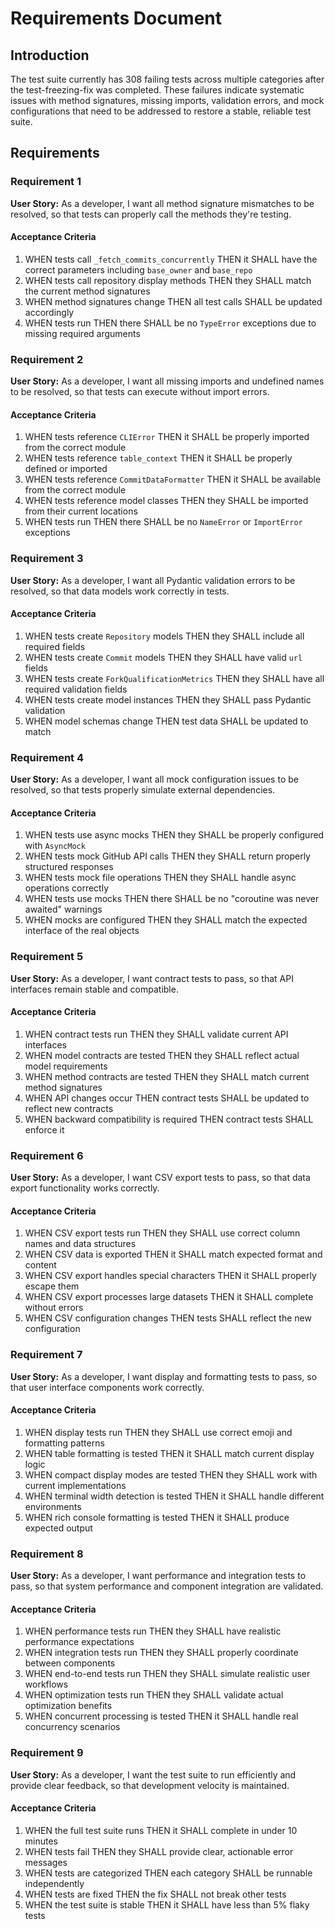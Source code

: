 # Requirements Document

## Introduction

The test suite currently has 308 failing tests across multiple categories after the test-freezing-fix was completed. These failures indicate systematic issues with method signatures, missing imports, validation errors, and mock configurations that need to be addressed to restore a stable, reliable test suite.

## Requirements

### Requirement 1

**User Story:** As a developer, I want all method signature mismatches to be resolved, so that tests can properly call the methods they're testing.

#### Acceptance Criteria

1. WHEN tests call `_fetch_commits_concurrently` THEN it SHALL have the correct parameters including `base_owner` and `base_repo`
2. WHEN tests call repository display methods THEN they SHALL match the current method signatures
3. WHEN method signatures change THEN all test calls SHALL be updated accordingly
4. WHEN tests run THEN there SHALL be no `TypeError` exceptions due to missing required arguments

### Requirement 2

**User Story:** As a developer, I want all missing imports and undefined names to be resolved, so that tests can execute without import errors.

#### Acceptance Criteria

1. WHEN tests reference `CLIError` THEN it SHALL be properly imported from the correct module
2. WHEN tests reference `table_context` THEN it SHALL be properly defined or imported
3. WHEN tests reference `CommitDataFormatter` THEN it SHALL be available from the correct module
4. WHEN tests reference model classes THEN they SHALL be imported from their current locations
5. WHEN tests run THEN there SHALL be no `NameError` or `ImportError` exceptions

### Requirement 3

**User Story:** As a developer, I want all Pydantic validation errors to be resolved, so that data models work correctly in tests.

#### Acceptance Criteria

1. WHEN tests create `Repository` models THEN they SHALL include all required fields
2. WHEN tests create `Commit` models THEN they SHALL have valid `url` fields
3. WHEN tests create `ForkQualificationMetrics` THEN they SHALL have all required validation fields
4. WHEN tests create model instances THEN they SHALL pass Pydantic validation
5. WHEN model schemas change THEN test data SHALL be updated to match

### Requirement 4

**User Story:** As a developer, I want all mock configuration issues to be resolved, so that tests properly simulate external dependencies.

#### Acceptance Criteria

1. WHEN tests use async mocks THEN they SHALL be properly configured with `AsyncMock`
2. WHEN tests mock GitHub API calls THEN they SHALL return properly structured responses
3. WHEN tests mock file operations THEN they SHALL handle async operations correctly
4. WHEN tests use mocks THEN there SHALL be no "coroutine was never awaited" warnings
5. WHEN mocks are configured THEN they SHALL match the expected interface of the real objects

### Requirement 5

**User Story:** As a developer, I want contract tests to pass, so that API interfaces remain stable and compatible.

#### Acceptance Criteria

1. WHEN contract tests run THEN they SHALL validate current API interfaces
2. WHEN model contracts are tested THEN they SHALL reflect actual model requirements
3. WHEN method contracts are tested THEN they SHALL match current method signatures
4. WHEN API changes occur THEN contract tests SHALL be updated to reflect new contracts
5. WHEN backward compatibility is required THEN contract tests SHALL enforce it

### Requirement 6

**User Story:** As a developer, I want CSV export tests to pass, so that data export functionality works correctly.

#### Acceptance Criteria

1. WHEN CSV export tests run THEN they SHALL use correct column names and data structures
2. WHEN CSV data is exported THEN it SHALL match expected format and content
3. WHEN CSV export handles special characters THEN it SHALL properly escape them
4. WHEN CSV export processes large datasets THEN it SHALL complete without errors
5. WHEN CSV configuration changes THEN tests SHALL reflect the new configuration

### Requirement 7

**User Story:** As a developer, I want display and formatting tests to pass, so that user interface components work correctly.

#### Acceptance Criteria

1. WHEN display tests run THEN they SHALL use correct emoji and formatting patterns
2. WHEN table formatting is tested THEN it SHALL match current display logic
3. WHEN compact display modes are tested THEN they SHALL work with current implementations
4. WHEN terminal width detection is tested THEN it SHALL handle different environments
5. WHEN rich console formatting is tested THEN it SHALL produce expected output

### Requirement 8

**User Story:** As a developer, I want performance and integration tests to pass, so that system performance and component integration are validated.

#### Acceptance Criteria

1. WHEN performance tests run THEN they SHALL have realistic performance expectations
2. WHEN integration tests run THEN they SHALL properly coordinate between components
3. WHEN end-to-end tests run THEN they SHALL simulate realistic user workflows
4. WHEN optimization tests run THEN they SHALL validate actual optimization benefits
5. WHEN concurrent processing is tested THEN it SHALL handle real concurrency scenarios

### Requirement 9

**User Story:** As a developer, I want the test suite to run efficiently and provide clear feedback, so that development velocity is maintained.

#### Acceptance Criteria

1. WHEN the full test suite runs THEN it SHALL complete in under 10 minutes
2. WHEN tests fail THEN they SHALL provide clear, actionable error messages
3. WHEN tests are categorized THEN each category SHALL be runnable independently
4. WHEN tests are fixed THEN the fix SHALL not break other tests
5. WHEN the test suite is stable THEN it SHALL have less than 5% flaky tests